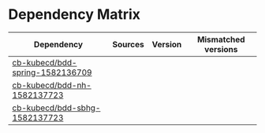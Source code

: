 # Dependency Matrix

Dependency | Sources | Version | Mismatched versions
---------- | ------- | ------- | -------------------
[cb-kubecd/bdd-spring-1582136709](https://github.com/cb-kubecd/bdd-spring-1582136709.git) |  | []() | 
[cb-kubecd/bdd-nh-1582137723](https://github.com/cb-kubecd/bdd-nh-1582137723.git) |  | []() | 
[cb-kubecd/bdd-sbhg-1582137723](https://github.com/cb-kubecd/bdd-sbhg-1582137723.git) |  | []() | 

